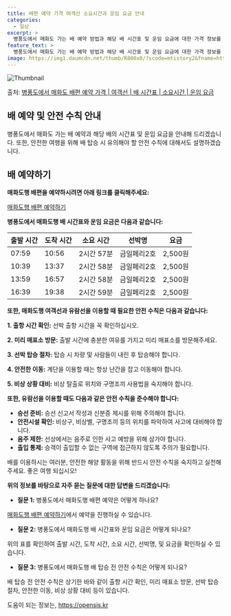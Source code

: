 ```yaml
---
title: 배편 예약 가격 여객선 소요시간과 운임 요금 안내
categories:
  - 일상
excerpt: >
  병풍도에서 매화도 가는 배 예약 방법과 해당 배 시간표 및 운임 요금에 대한 가격 정보를 안내 드리겠습니다. 안전하고 재밋는 매화도행 여행을 위해 아래 정보 참고하시기 바랍니다. 매화도행 배편 예약하기 👈 클릭병풍도에서 매화도행 배 시간표출발 시간도착 시간소요 시간선박명요금07:5910:562시간 57분금일페리2호2,500원10:3913:372시간 58분금일페리2호2,500원13:5916:572시간 58분금일페리2호2,500원16:3919:382시간 59분금일페리2호2,500원매화도행 배편 예약하기 👈 클릭병풍도에서 매화도행 여객선 탑승 시 이용수칙병풍도에서 매화도행 배를 이용하는 여객들을 위한 안전 수칙과 유의사항 1) 출항 시간 확인 선박 출항 시간을 꼭 확인하십시오. 2) 미리 매표소 방문 혼잡을 ..
feature_text: >
  병풍도에서 매화도 가는 배 예약 방법과 해당 배 시간표 및 운임 요금에 대한 가격 정보를 안내 드리겠습니다. 안전하고 재밋는 매화도행 여행을 위해 아래 정보 참고하시기 바랍니다. 매화도행 배편 예약하기 👈 클릭병풍도에서 매화도행 배 시간표출발 시간도착 시간소요 시간선박명요금07:5910:562시간 57분금일페리2호2,500원10:3913:372시간 58분금일페리2호2,500원13:5916:572시간 58분금일페리2호2,500원16:3919:382시간 59분금일페리2호2,500원매화도행 배편 예약하기 👈 클릭병풍도에서 매화도행 여객선 탑승 시 이용수칙병풍도에서 매화도행 배를 이용하는 여객들을 위한 안전 수칙과 유의사항 1) 출항 시간 확인 선박 출항 시간을 꼭 확인하십시오. 2) 미리 매표소 방문 혼잡을 ..
image: https://img1.daumcdn.net/thumb/R800x0/?scode=mtistory2&fname=https%3A%2F%2Fblog.kakaocdn.net%2Fdn%2FciwyvK%2FbtsHzATcTrN%2FUOa67tUvyofWXTBeva1j0K%2Fimg.webp
---
```


![Thumbnail](https://img1.daumcdn.net/thumb/R800x0/?scode=mtistory2&fname=https%3A%2F%2Fblog.kakaocdn.net%2Fdn%2FciwyvK%2FbtsHzATcTrN%2FUOa67tUvyofWXTBeva1j0K%2Fimg.webp)

<p>출처: <a href="https://opensis.kr/entry/%EB%B3%91%ED%92%8D%EB%8F%84%EC%97%90%EC%84%9C-%EB%A7%A4%ED%99%94%EB%8F%84-%EB%B0%B0%ED%8E%B8-%EC%98%88%EC%95%BD-%EA%B0%80%EA%B2%A9-%EC%97%AC%EA%B0%9D%EC%84%A0-%EB%B0%B0-%EC%8B%9C%EA%B0%84%ED%91%9C-%EC%86%8C%EC%9A%94%EC%8B%9C%EA%B0%84-%EC%9A%B4%EC%9E%84-%EC%9A%94%EA%B8%88" rel="dofollow">병풍도에서 매화도 배편 예약 가격 | 여객선 | 배 시간표 | 소요시간 | 운임 요금</a> </p>

## 배 예약 및 안전 수칙 안내



병풍도에서 매화도 가는 배 예약과 해당 배의 시간표 및 운임 요금을 안내해 드리겠습니다. 또한, 안전한 여행을 위해 배 탑승 시 유의해야 할
안전 수칙에 대해서도 설명하겠습니다.



## 배 예약하기

**매화도행 배편을 예약하시려면 아래 링크를 클릭해주세요:**

[매화도행 배편 예약하기](https://opensis.kr/entry/%EB%B3%91%ED%92%8D%EB%8F%84%EC%97%90%EC%84%9C-%EB%A7%A4%ED%99%94%EB%8F%84-%EB%B0%B0%ED%8E%B8-%EC%98%88%EC%95%BD-%EA%B0%80%EA%B2%A9-%EC%97%AC%EA%B0%9D%EC%84%A0-%EB%B0%B0-%EC%8B%9C%EA%B0%84%ED%91%9C-%EC%86%8C%EC%9A%94%EC%8B%9C%EA%B0%84-%EC%9A%B4%EC%9E%84-%EC%9A%94%EA%B8%88)

**병풍도에서 매화도행 배 시간표와 운임 요금은 다음과 같습니다:**

출발 시간 | 도착 시간 | 소요 시간 | 선박명 | 요금  
---|---|---|---|---  
07:59 | 10:56 | 2시간 57분 | 금일페리2호 | 2,500원  
10:39 | 13:37 | 2시간 58분 | 금일페리2호 | 2,500원  
13:59 | 16:57 | 2시간 58분 | 금일페리2호 | 2,500원  
16:39 | 19:38 | 2시간 59분 | 금일페리2호 | 2,500원  
  
**또한, 매화도행 여객선과 유람선을 이용할 때 필요한 안전 수칙은 다음과 같습니다:**

**1\. 출항 시간 확인:** 선박 출항 시간을 꼭 확인하십시오.

**2\. 미리 매표소 방문:** 출발 시간에 충분한 여유를 가지고 미리 매표소를 방문해주세요.

**3\. 선박 탑승 절차:** 탑승 시 차량 및 사람들이 내린 후 탑승해야 합니다.

**4\. 안전한 이동:** 계단을 이용할 때는 항상 난간을 잡고 이동해야 합니다.

**5\. 비상 상황 대비:** 비상 탈출로 위치와 구명조끼 사용법을 숙지해야 합니다.

**또한, 유람선을 이용할 때도 다음과 같은 안전 수칙을 준수해야 합니다:**

  * **승선 준비:** 승선 신고서 작성과 신분증 제시를 위해 주의해야 합니다.
  * **안전시설 확인:** 비상구, 비상벨, 구명조끼 등의 위치를 파악하여 사고에 대비해야 합니다.
  * **음주 제한:** 선상에서는 음주로 인한 사고 예방을 위해 삼가야 합니다.
  * **출입 통제:** 승객이 출입할 수 없는 구역에 접근하지 않도록 주의가 필요합니다.

배를 이용하시는 여러분, 안전한 해양 활동을 위해 반드시 안전 수칙을 숙지하고 실천해 주세요. 좋은 여행 되십시오!

**위의 정보를 바탕으로 자주 묻는 질문에 대한 답변을 드리겠습니다:**

  * **질문 1:** 병풍도에서 매화도행 배편 예약은 어떻게 하나요?

[매화도행 배편 예약하기](https://opensis.kr/entry/%EB%B3%91%ED%92%8D%EB%8F%84%EC%97%90%EC%84%9C-%EB%A7%A4%ED%99%94%EB%8F%84-%EB%B0%B0%ED%8E%B8-%EC%98%88%EC%95%BD-%EA%B0%80%EA%B2%A9-%EC%97%AC%EA%B0%9D%EC%84%A0-%EB%B0%B0-%EC%8B%9C%EA%B0%84%ED%91%9C-%EC%86%8C%EC%9A%94%EC%8B%9C%EA%B0%84-%EC%9A%B4%EC%9E%84-%EC%9A%94%EA%B8%88)에서 예약을 진행하실 수 있습니다.

  * **질문 2:** 병풍도에서 매화도행 배 시간표와 운임 요금은 어떻게 되나요?

위의 표를 확인하여 출발 시간, 도착 시간, 소요 시간, 선박명, 및 요금을 확인하실 수 있습니다.

  * **질문 3:** 병풍도에서 매화도행 배 탑승 전 안전 수칙은 어떻게 되나요?

배 탑승 전 안전 수칙은 상기한 바와 같이 출항 시간 확인, 미리 매표소 방문, 선박 탑승 절차, 안전한 이동, 비상 상황 대비 등이
있습니다.



 

도움이 되는 정보는, <a href="https://opensis.kr" rel="dofollow">https://opensis.kr</a>


